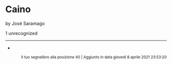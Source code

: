 # Caino
by José Saramago

1 unrecognized

---

* 

<p style="text-align: right;"><sup>Il tuo segnalibro alla posizione 40 | Aggiunto in data giovedì 8 aprile 2021 23:53:20</sup></p>

